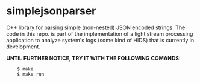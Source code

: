 # simplejsonparser

C++ library for parsing simple (non-nested) JSON encoded strings. The code in this repo. is part of the implementation of a light stream processing application to analyze system's logs (some kind of HIDS) that is currently in development.

__UNTIL FURTHER NOTICE, TRY IT WITH THE FOLLOWING COMANDS__:
```
    $ make
    $ make run
```